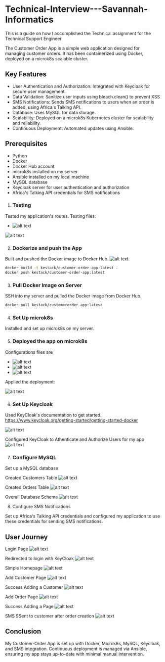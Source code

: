 # Technical-Interview---Savannah-Informatics
This is a guide on how I accomplished the Technical assignment for the Technical Support Engineer.

The Customer Order App is a simple web application designed for managing customer orders. It has been containerized using Docker, deployed on a microk8s scalable cluster.

## Key Features
- User Authentication and Authorization: Integrated with Keycloak for secure user management.
- Data Validation: Sanitize user inputs using bleach.clean() to prevent XSS
- SMS Notifications: Sends SMS notifications to users when an order is added, using Africa's Talking API.
- Database: Uses MySQL for data storage.
- Scalability: Deployed on a microk8s Kubernetes cluster for scalability and reliability.
- Continuous Deployment: Automated updates using Ansible.

## Prerequisites
- Python
- Docker
- Docker Hub account
- microk8s installed on my server
- Ansible installed on my local machine
- MySQL database
- Keycloak server for user authentication and authorization
- Africa's Talking API credentials for SMS notifications

1. ### Testing
Tested my application's routes.
Testing files: 
- ![alt text](test_app.yaml)

![alt text](screenshots/testing.png)


2. ### Dockerize and push the App
Built and pushed the Docker image to Docker Hub.
![alt text](screenshots/Docker_build1.png)

```sh
docker build -t kestack/customer-order-app:latest .
docker push kestack/customer-order-app:latest
```

3. ### Pull Docker Image on Server
SSH into my server and pulled the Docker image from Docker Hub.

```sh
docker pull kestack/customerorder-app:latest
```

4. ### Set Up microk8s
Installed and set up microk8s on my server.

5. ### Deployed the app on microk8s

Configurations files are 
- ![alt text](deployment.yaml) 
- ![alt text](service.yaml)
- ![alt text](hpa.yaml)

Applied the deployment:

![alt text](screenshots/microk8s-deployment.png)

6. ### Set Up Keycloak
Used KeyCloak's documentation to get started. https://www.keycloak.org/getting-started/getting-started-docker

![alt text](screenshots/keycloak-admin-login.png)

Configured KeyCloak to Athenticate and Authorize Users for my app
![alt text](screenshots/customerorder-realm.png)

7. ### Configure MySQL
Set up a MySQL database

Created Customers Table
![alt text](screenshots/customerTable.png)

Created Orders Table
![alt text](screenshots/ordersTable.png)

Overall Database Schema
![alt text](<screenshots/Database Schema.png>)

8. Configure SMS Notifications

Set up Africa's Talking API credentials and configured my application to use these credentials for sending SMS notifications.



## User Journey
Login Page
![alt text](screenshots/Login-page.png)

Redirected to login with KeyCloak
![alt text](screenshots/login-redirect.png)

Simple Homepage
![alt text](screenshots/home.png)

Add Customer Page
![alt text](screenshots/add-customer.png)

Success Adding a Customer
![alt text](screenshots/customeradded-success.png)

Add Order Page
![alt text](screenshots/add-order.png)

Success Adding a Page
![alt text](screenshots/add-order-success.png)

SMS SSent to customer after order creation
![alt text](screenshots/SMS-sending.png)



## Conclusion
My Customer-Order App is set up with Docker, Microk8s, MySQL, Keycloak, and SMS integration. Continuous deployment is managed via Ansible, ensuring my app stays up-to-date with minimal manual intervention.